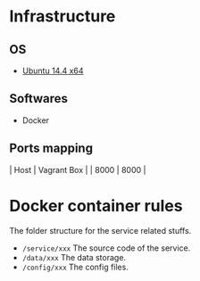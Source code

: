Infrastructure
====
OS
----

- [Ubuntu 14.4 x64](https://vagrantcloud.com/ubuntu/boxes/trusty64)

Softwares
----

- Docker

Ports mapping
----

| Host   | Vagrant Box  | 
| 8000   | 8000 		|


Docker container rules
====
The folder structure for the service related stuffs.

 - `/service/xxx` The source code of the service.
 - `/data/xxx` The data storage.
 - `/config/xxx` The config files. 


